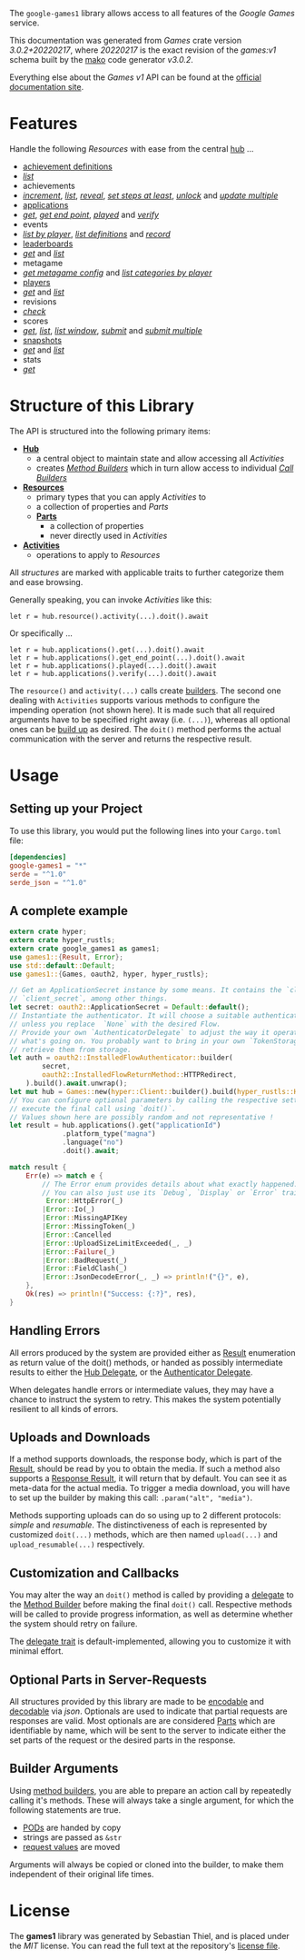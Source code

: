 <!---
DO NOT EDIT !
This file was generated automatically from 'src/mako/api/README.md.mako'
DO NOT EDIT !
-->
The `google-games1` library allows access to all features of the *Google Games* service.

This documentation was generated from *Games* crate version *3.0.2+20220217*, where *20220217* is the exact revision of the *games:v1* schema built by the [mako](http://www.makotemplates.org/) code generator *v3.0.2*.

Everything else about the *Games* *v1* API can be found at the
[official documentation site](https://developers.google.com/games/).
# Features

Handle the following *Resources* with ease from the central [hub](https://docs.rs/google-games1/3.0.2+20220217/google_games1/Games) ... 

* [achievement definitions](https://docs.rs/google-games1/3.0.2+20220217/google_games1/api::AchievementDefinition)
 * [*list*](https://docs.rs/google-games1/3.0.2+20220217/google_games1/api::AchievementDefinitionListCall)
* achievements
 * [*increment*](https://docs.rs/google-games1/3.0.2+20220217/google_games1/api::AchievementIncrementCall), [*list*](https://docs.rs/google-games1/3.0.2+20220217/google_games1/api::AchievementListCall), [*reveal*](https://docs.rs/google-games1/3.0.2+20220217/google_games1/api::AchievementRevealCall), [*set steps at least*](https://docs.rs/google-games1/3.0.2+20220217/google_games1/api::AchievementSetStepsAtLeastCall), [*unlock*](https://docs.rs/google-games1/3.0.2+20220217/google_games1/api::AchievementUnlockCall) and [*update multiple*](https://docs.rs/google-games1/3.0.2+20220217/google_games1/api::AchievementUpdateMultipleCall)
* [applications](https://docs.rs/google-games1/3.0.2+20220217/google_games1/api::Application)
 * [*get*](https://docs.rs/google-games1/3.0.2+20220217/google_games1/api::ApplicationGetCall), [*get end point*](https://docs.rs/google-games1/3.0.2+20220217/google_games1/api::ApplicationGetEndPointCall), [*played*](https://docs.rs/google-games1/3.0.2+20220217/google_games1/api::ApplicationPlayedCall) and [*verify*](https://docs.rs/google-games1/3.0.2+20220217/google_games1/api::ApplicationVerifyCall)
* events
 * [*list by player*](https://docs.rs/google-games1/3.0.2+20220217/google_games1/api::EventListByPlayerCall), [*list definitions*](https://docs.rs/google-games1/3.0.2+20220217/google_games1/api::EventListDefinitionCall) and [*record*](https://docs.rs/google-games1/3.0.2+20220217/google_games1/api::EventRecordCall)
* [leaderboards](https://docs.rs/google-games1/3.0.2+20220217/google_games1/api::Leaderboard)
 * [*get*](https://docs.rs/google-games1/3.0.2+20220217/google_games1/api::LeaderboardGetCall) and [*list*](https://docs.rs/google-games1/3.0.2+20220217/google_games1/api::LeaderboardListCall)
* metagame
 * [*get metagame config*](https://docs.rs/google-games1/3.0.2+20220217/google_games1/api::MetagameGetMetagameConfigCall) and [*list categories by player*](https://docs.rs/google-games1/3.0.2+20220217/google_games1/api::MetagameListCategoriesByPlayerCall)
* [players](https://docs.rs/google-games1/3.0.2+20220217/google_games1/api::Player)
 * [*get*](https://docs.rs/google-games1/3.0.2+20220217/google_games1/api::PlayerGetCall) and [*list*](https://docs.rs/google-games1/3.0.2+20220217/google_games1/api::PlayerListCall)
* revisions
 * [*check*](https://docs.rs/google-games1/3.0.2+20220217/google_games1/api::RevisionCheckCall)
* scores
 * [*get*](https://docs.rs/google-games1/3.0.2+20220217/google_games1/api::ScoreGetCall), [*list*](https://docs.rs/google-games1/3.0.2+20220217/google_games1/api::ScoreListCall), [*list window*](https://docs.rs/google-games1/3.0.2+20220217/google_games1/api::ScoreListWindowCall), [*submit*](https://docs.rs/google-games1/3.0.2+20220217/google_games1/api::ScoreSubmitCall) and [*submit multiple*](https://docs.rs/google-games1/3.0.2+20220217/google_games1/api::ScoreSubmitMultipleCall)
* [snapshots](https://docs.rs/google-games1/3.0.2+20220217/google_games1/api::Snapshot)
 * [*get*](https://docs.rs/google-games1/3.0.2+20220217/google_games1/api::SnapshotGetCall) and [*list*](https://docs.rs/google-games1/3.0.2+20220217/google_games1/api::SnapshotListCall)
* stats
 * [*get*](https://docs.rs/google-games1/3.0.2+20220217/google_games1/api::StatGetCall)




# Structure of this Library

The API is structured into the following primary items:

* **[Hub](https://docs.rs/google-games1/3.0.2+20220217/google_games1/Games)**
    * a central object to maintain state and allow accessing all *Activities*
    * creates [*Method Builders*](https://docs.rs/google-games1/3.0.2+20220217/google_games1/client::MethodsBuilder) which in turn
      allow access to individual [*Call Builders*](https://docs.rs/google-games1/3.0.2+20220217/google_games1/client::CallBuilder)
* **[Resources](https://docs.rs/google-games1/3.0.2+20220217/google_games1/client::Resource)**
    * primary types that you can apply *Activities* to
    * a collection of properties and *Parts*
    * **[Parts](https://docs.rs/google-games1/3.0.2+20220217/google_games1/client::Part)**
        * a collection of properties
        * never directly used in *Activities*
* **[Activities](https://docs.rs/google-games1/3.0.2+20220217/google_games1/client::CallBuilder)**
    * operations to apply to *Resources*

All *structures* are marked with applicable traits to further categorize them and ease browsing.

Generally speaking, you can invoke *Activities* like this:

```Rust,ignore
let r = hub.resource().activity(...).doit().await
```

Or specifically ...

```ignore
let r = hub.applications().get(...).doit().await
let r = hub.applications().get_end_point(...).doit().await
let r = hub.applications().played(...).doit().await
let r = hub.applications().verify(...).doit().await
```

The `resource()` and `activity(...)` calls create [builders][builder-pattern]. The second one dealing with `Activities` 
supports various methods to configure the impending operation (not shown here). It is made such that all required arguments have to be 
specified right away (i.e. `(...)`), whereas all optional ones can be [build up][builder-pattern] as desired.
The `doit()` method performs the actual communication with the server and returns the respective result.

# Usage

## Setting up your Project

To use this library, you would put the following lines into your `Cargo.toml` file:

```toml
[dependencies]
google-games1 = "*"
serde = "^1.0"
serde_json = "^1.0"
```

## A complete example

```Rust
extern crate hyper;
extern crate hyper_rustls;
extern crate google_games1 as games1;
use games1::{Result, Error};
use std::default::Default;
use games1::{Games, oauth2, hyper, hyper_rustls};

// Get an ApplicationSecret instance by some means. It contains the `client_id` and 
// `client_secret`, among other things.
let secret: oauth2::ApplicationSecret = Default::default();
// Instantiate the authenticator. It will choose a suitable authentication flow for you, 
// unless you replace  `None` with the desired Flow.
// Provide your own `AuthenticatorDelegate` to adjust the way it operates and get feedback about 
// what's going on. You probably want to bring in your own `TokenStorage` to persist tokens and
// retrieve them from storage.
let auth = oauth2::InstalledFlowAuthenticator::builder(
        secret,
        oauth2::InstalledFlowReturnMethod::HTTPRedirect,
    ).build().await.unwrap();
let mut hub = Games::new(hyper::Client::builder().build(hyper_rustls::HttpsConnector::with_native_roots().https_or_http().enable_http1().enable_http2().build()), auth);
// You can configure optional parameters by calling the respective setters at will, and
// execute the final call using `doit()`.
// Values shown here are possibly random and not representative !
let result = hub.applications().get("applicationId")
             .platform_type("magna")
             .language("no")
             .doit().await;

match result {
    Err(e) => match e {
        // The Error enum provides details about what exactly happened.
        // You can also just use its `Debug`, `Display` or `Error` traits
         Error::HttpError(_)
        |Error::Io(_)
        |Error::MissingAPIKey
        |Error::MissingToken(_)
        |Error::Cancelled
        |Error::UploadSizeLimitExceeded(_, _)
        |Error::Failure(_)
        |Error::BadRequest(_)
        |Error::FieldClash(_)
        |Error::JsonDecodeError(_, _) => println!("{}", e),
    },
    Ok(res) => println!("Success: {:?}", res),
}

```
## Handling Errors

All errors produced by the system are provided either as [Result](https://docs.rs/google-games1/3.0.2+20220217/google_games1/client::Result) enumeration as return value of
the doit() methods, or handed as possibly intermediate results to either the 
[Hub Delegate](https://docs.rs/google-games1/3.0.2+20220217/google_games1/client::Delegate), or the [Authenticator Delegate](https://docs.rs/yup-oauth2/*/yup_oauth2/trait.AuthenticatorDelegate.html).

When delegates handle errors or intermediate values, they may have a chance to instruct the system to retry. This 
makes the system potentially resilient to all kinds of errors.

## Uploads and Downloads
If a method supports downloads, the response body, which is part of the [Result](https://docs.rs/google-games1/3.0.2+20220217/google_games1/client::Result), should be
read by you to obtain the media.
If such a method also supports a [Response Result](https://docs.rs/google-games1/3.0.2+20220217/google_games1/client::ResponseResult), it will return that by default.
You can see it as meta-data for the actual media. To trigger a media download, you will have to set up the builder by making
this call: `.param("alt", "media")`.

Methods supporting uploads can do so using up to 2 different protocols: 
*simple* and *resumable*. The distinctiveness of each is represented by customized 
`doit(...)` methods, which are then named `upload(...)` and `upload_resumable(...)` respectively.

## Customization and Callbacks

You may alter the way an `doit()` method is called by providing a [delegate](https://docs.rs/google-games1/3.0.2+20220217/google_games1/client::Delegate) to the 
[Method Builder](https://docs.rs/google-games1/3.0.2+20220217/google_games1/client::CallBuilder) before making the final `doit()` call. 
Respective methods will be called to provide progress information, as well as determine whether the system should 
retry on failure.

The [delegate trait](https://docs.rs/google-games1/3.0.2+20220217/google_games1/client::Delegate) is default-implemented, allowing you to customize it with minimal effort.

## Optional Parts in Server-Requests

All structures provided by this library are made to be [encodable](https://docs.rs/google-games1/3.0.2+20220217/google_games1/client::RequestValue) and 
[decodable](https://docs.rs/google-games1/3.0.2+20220217/google_games1/client::ResponseResult) via *json*. Optionals are used to indicate that partial requests are responses 
are valid.
Most optionals are are considered [Parts](https://docs.rs/google-games1/3.0.2+20220217/google_games1/client::Part) which are identifiable by name, which will be sent to 
the server to indicate either the set parts of the request or the desired parts in the response.

## Builder Arguments

Using [method builders](https://docs.rs/google-games1/3.0.2+20220217/google_games1/client::CallBuilder), you are able to prepare an action call by repeatedly calling it's methods.
These will always take a single argument, for which the following statements are true.

* [PODs][wiki-pod] are handed by copy
* strings are passed as `&str`
* [request values](https://docs.rs/google-games1/3.0.2+20220217/google_games1/client::RequestValue) are moved

Arguments will always be copied or cloned into the builder, to make them independent of their original life times.

[wiki-pod]: http://en.wikipedia.org/wiki/Plain_old_data_structure
[builder-pattern]: http://en.wikipedia.org/wiki/Builder_pattern
[google-go-api]: https://github.com/google/google-api-go-client

# License
The **games1** library was generated by Sebastian Thiel, and is placed 
under the *MIT* license.
You can read the full text at the repository's [license file][repo-license].

[repo-license]: https://github.com/Byron/google-apis-rsblob/main/LICENSE.md
